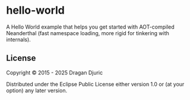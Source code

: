 # hello-world

A Hello World example that helps you get started with AOT-compiled Neanderthal (fast namespace loading, more rigid for tinkering with internals).

## License

Copyright © 2015 - 2025 Dragan Djuric

Distributed under the Eclipse Public License either version 1.0 or (at
your option) any later version.
